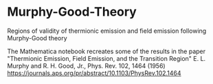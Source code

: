 # Murphy-Good-Theory
Regions of validity of thermionic emission and field emission following Murphy-Good theory

The Mathematica notebook recreates some of the results in the paper "Thermionic Emission, Field Emission, and the Transition Region" E. L. Murphy and R. H. Good, Jr., Phys. Rev. 102, 1464 (1956) https://journals.aps.org/pr/abstract/10.1103/PhysRev.102.1464
